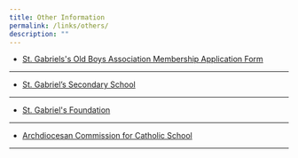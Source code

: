 ```yaml
---
title: Other Information
permalink: /links/others/
description: ""
---
```

* [St. Gabriels's Old Boys Association Membership Application Form](https://drive.google.com/file/d/19bCxDcE6C6Cv1-NABS3Yg9rXmNMGXHs3/view?usp=sharing)

---------------------

* [St. Gabriel’s Secondary School](http://stgabrielssec.moe.edu.sg/)  
 
--------------------- 

* [St. Gabriel's Foundation](https://www.stgabrielsfoundation.org/)

---------------------

* [Archdiocesan Commission for Catholic School](http://accs.sg/)

---------------------